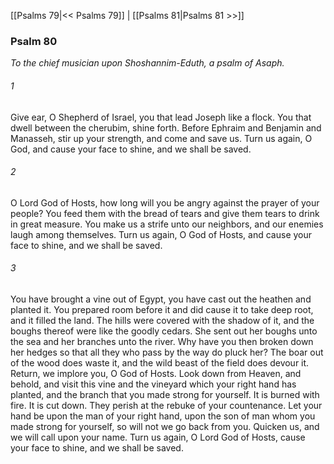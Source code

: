 [[Psalms 79|<< Psalms 79]]  |  [[Psalms 81|Psalms 81 >>]]

### Psalm 80

*To the chief musician upon Shoshannim-Eduth, a psalm of Asaph.*

###### 1
Give ear, O Shepherd of Israel, you that lead Joseph like a flock. You that dwell between the cherubim, shine forth. Before Ephraim and Benjamin and Manasseh, stir up your strength, and come and save us. Turn us again, O God, and cause your face to shine, and we shall be saved.

###### 2
O Lord God of Hosts, how long will you be angry against the prayer of your people? You feed them with the bread of tears and give them tears to drink in great measure. You make us a strife unto our neighbors, and our enemies laugh among themselves. Turn us again, O God of Hosts, and cause your face to shine, and we shall be saved.

###### 3
You have brought a vine out of Egypt, you have cast out the heathen and planted it. You prepared room before it and did cause it to take deep root, and it filled the land. The hills were covered with the shadow of it, and the boughs thereof were like the goodly cedars. She sent out her boughs unto the sea and her branches unto the river. Why have you then broken down her hedges so that all they who pass by the way do pluck her? The boar out of the wood does waste it, and the wild beast of the field does devour it. Return, we implore you, O God of Hosts. Look down from Heaven, and behold, and visit this vine and the vineyard which your right hand has planted, and the branch that you made strong for yourself. It is burned with fire. It is cut down. They perish at the rebuke of your countenance. Let your hand be upon the man of your right hand, upon the son of man whom you made strong for yourself, so will not we go back from you. Quicken us, and we will call upon your name. Turn us again, O Lord God of Hosts, cause your face to shine, and we shall be saved.